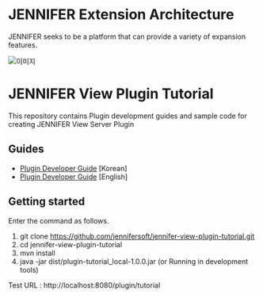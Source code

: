 # JENNIFER Extension Architecture

JENNIFER seeks to be a platform that can provide a variety of expansion features.

![이미지](https://raw.githubusercontent.com/jennifersoft/jennifer-extension-manuals/master/res/img/view_server_extension/infographic_en.png)

# JENNIFER View Plugin Tutorial

This repository contains Plugin development guides and sample code for creating JENNIFER View Server Plugin

## Guides 

* [Plugin Developer Guide](./README_ko.md) [Korean]
* [Plugin Developer Guide](./README_en.md) [English]

## Getting started

Enter the command as follows.

 1. git clone https://github.com/jennifersoft/jennifer-view-plugin-tutorial.git 
 2. cd jennifer-view-plugin-tutorial
 3. mvn install
 4. java -jar dist/plugin-tutorial_local-1.0.0.jar (or Running in development tools)
 
 Test URL : http://localhost:8080/plugin/tutorial
